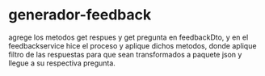 # generador-feedback
agrege los metodos get respues y get pregunta en feedbackDto,
y en el feedbackservice hice el proceso y aplique dichos metodos, donde aplique filtro de las respuestas para que sean transformados
a paquete json y llegue a su respectiva pregunta.